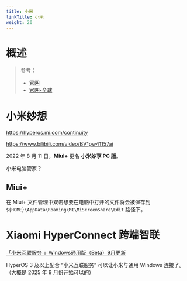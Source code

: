 ```yaml
---
title: 小米
linkTitle: 小米
weight: 20
---
```


# 概述

> 参考：
>
> - [官网](https://www.mi.com/)
> - [官网-全球](https://www.mi.com/global/)

# 小米妙想

https://hyperos.mi.com/continuity

https://www.bilibili.com/video/BV1pw41157ai

2022 年 8 月 11 日，**Miui+** 更名 **小米妙享 PC 版**。

小米电脑管家？

## Miui+

在 Miui+ 文件管理中双击想要在电脑中打开的文件将会被保存到 `${HOME}\AppData\Roaming\MI\MiScreenShare\Edit` 路径下。

# Xiaomi HyperConnect 跨端智联

[「小米互联服务 」Windows通用版（Beta）9月更新](https://web.vip.miui.com/page/info/mio/mio/detail?postId=50325712)

HyperOS 3 及以上配合 “小米互联服务” 可以让小米与通用 Windows 连接了。（大概是 2025 年 9 月份开始可以的）

